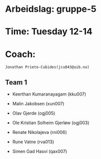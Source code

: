 # Arbeidslag: gruppe-5
# Time: Tuesday 12-14
# Coach:
	Jonathan Prieto-Cubides(jcu043@uib.no)

Team 1
------
+ Keerthan Kumaranayagam	(kku007)

+ Malin Jakobsen	(xun007)

+ Olav Gjerde	(ogj005)

+ Ole Kristian Solheim Gjerløw	(ogj003)

+ Renate Nikolajeva	(rni006)

+ Rune Vatne	(rva013)

+ Simen Gad Hasvi	(qax007)

